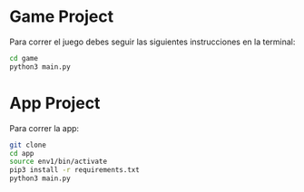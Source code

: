 # Game Project
Para correr el juego debes seguir las siguientes instrucciones en la terminal:
```sh
cd game
python3 main.py
```

# App Project
Para correr la app:
```sh
git clone
cd app
source env1/bin/activate
pip3 install -r requirements.txt
python3 main.py
```